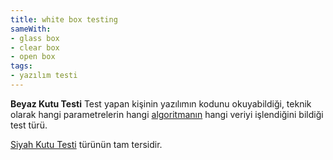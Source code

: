 ```yaml
---
title: white box testing
sameWith:
- glass box
- clear box
- open box
tags:
- yazılım testi
---
```


**Beyaz Kutu Testi** Test yapan kişinin yazılımın kodunu okuyabildiği, teknik olarak hangi parametrelerin hangi [algoritmanın](/algorithm) hangi veriyi işlendiğini bildiği test türü.

[Siyah Kutu Testi](/black-box-testing) türünün tam tersidir.
